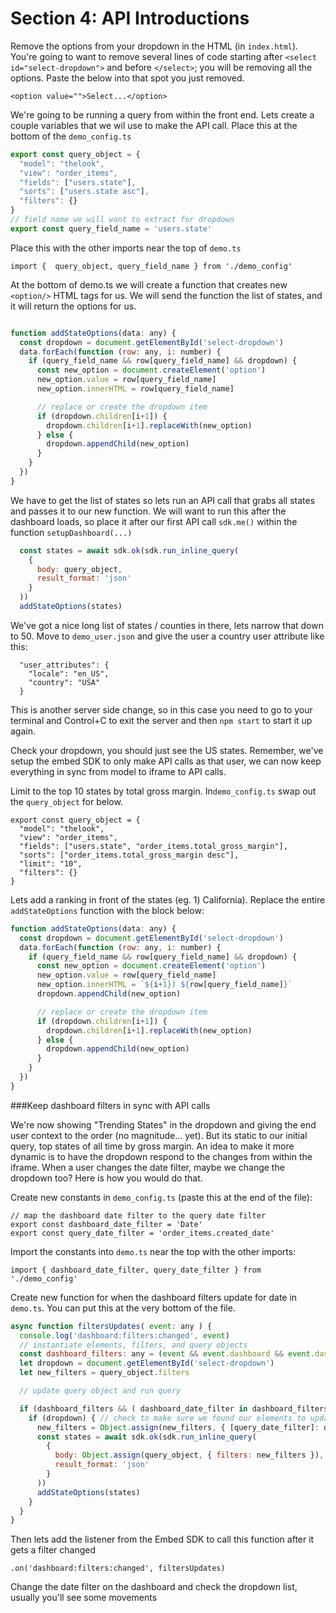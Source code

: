# Section 4: API Introductions

Remove the options from your dropdown in the HTML (in `index.html`). You're going to want to remove several lines of code starting after `<select id="select-dropdown">` and before `</select>`; you will be removing all the options. Paste the below into that spot you just removed.

```
<option value="">Select...</option>
```


We're going to be running a query from within the front end. Lets create a couple variables that we wil use to make the API call. Place this at the bottom of the `demo_config.ts`

```js
export const query_object = {
  "model": "thelook",
  "view": "order_items",
  "fields": ["users.state"],
  "sorts": ["users.state asc"],
  "filters": {}
}
// field name we will want to extract for dropdown
export const query_field_name = 'users.state'
```

Place this with the other imports near the top of `demo.ts`

```
import {  query_object, query_field_name } from './demo_config'
```

At the bottom of demo.ts we will create a function that creates new `<option/>` HTML tags for us. We will send the function the list of states, and it will return the options for us.

```js

function addStateOptions(data: any) {
  const dropdown = document.getElementById('select-dropdown')
  data.forEach(function (row: any, i: number) {
    if (query_field_name && row[query_field_name] && dropdown) {
      const new_option = document.createElement('option')
      new_option.value = row[query_field_name]
      new_option.innerHTML = row[query_field_name]

      // replace or create the dropdown item
      if (dropdown.children[i+1]) {
        dropdown.children[i+1].replaceWith(new_option)
      } else {
        dropdown.appendChild(new_option)
      }
    }
  })
}
```

We have to get the list of states so lets run an API call that grabs all states and passes it to our new function. We will want to run this after the dashboard loads, so place it after our first API call `sdk.me()` within the function `setupDashboard(...)`

```js
  const states = await sdk.ok(sdk.run_inline_query(
    {
      body: query_object,
      result_format: 'json'
    }
  ))
  addStateOptions(states)
```

We've got a nice long list of states / counties in there, lets narrow that down to 50. Move to `demo_user.json` and give the user a country user attribute like this:

```
  "user_attributes": {
    "locale": "en_US",
    "country": "USA"
  }
```

This is another server side change, so in this case you need to go to your terminal and Control+C to exit the server and then `npm start` to start it up again.

Check your dropdown, you should just see the US states. Remember, we've setup the embed SDK to only make API calls as that user, we can now keep everything in sync from model to iframe to API calls.

Limit to the top 10 states by total gross margin. In`demo_config.ts` swap out the `query_object` for below.

```
export const query_object = {
  "model": "thelook",
  "view": "order_items",
  "fields": ["users.state", "order_items.total_gross_margin"],
  "sorts": ["order_items.total_gross_margin desc"],
  "limit": "10",
  "filters": {}
}
```

Lets add a ranking in front of the states (eg. 1) California). Replace the entire  `addStateOptions` function with the block below:

```js
function addStateOptions(data: any) {
  const dropdown = document.getElementById('select-dropdown')
  data.forEach(function (row: any, i: number) {
    if (query_field_name && row[query_field_name] && dropdown) {
      const new_option = document.createElement('option')
      new_option.value = row[query_field_name]
      new_option.innerHTML = `${i+1}) ${row[query_field_name]}`
      dropdown.appendChild(new_option)

      // replace or create the dropdown item
      if (dropdown.children[i+1]) {
        dropdown.children[i+1].replaceWith(new_option)
      } else {
        dropdown.appendChild(new_option)
      }
    }
  })
}
```

###Keep dashboard filters in sync with API calls

We're now showing "Trending States" in the dropdown and giving the end user context to the order (no magnitude... yet). But its static to our initial query, top states of all time by gross margin. An idea to make it more dynamic is to have the dropdown respond to the changes from within the iframe. When a user changes the date filter, maybe we change the dropdown too? Here is how you would do that.

Create new constants in `demo_config.ts` (paste this at the end of the file):

```
// map the dashboard date filter to the query date filter
export const dashboard_date_filter = 'Date'
export const query_date_filter = 'order_items.created_date'
```


Import the constants into `demo.ts` near the top with the other imports:

```
import { dashboard_date_filter, query_date_filter } from './demo_config'
```


Create new function for when the dashboard filters update for date in `demo.ts`. You can put this at the very bottom of the file.

```js
async function filtersUpdates( event: any ) {
  console.log('dashboard:filters:changed', event)
  // instantiate elements, filters, and query objects
  const dashboard_filters: any = (event && event.dashboard && event.dashboard.dashboard_filters) ? event.dashboard && event.dashboard.dashboard_filters : undefined
  let dropdown = document.getElementById('select-dropdown')
  let new_filters = query_object.filters

  // update query object and run query

  if (dashboard_filters && ( dashboard_date_filter in dashboard_filters ) ) { // check to make sure our filter is in the changed
    if (dropdown) { // check to make sure we found our elements to update/keep
      new_filters = Object.assign(new_filters, { [query_date_filter]: dashboard_filters[dashboard_date_filter] })
      const states = await sdk.ok(sdk.run_inline_query(
        {
          body: Object.assign(query_object, { filters: new_filters }),
          result_format: 'json'
        }
      ))
      addStateOptions(states)
    }
  }
}
```

Then lets add the listener from the Embed SDK to call this function after it gets a filter changed

```
.on('dashboard:filters:changed', filtersUpdates)
```

Change the date filter on the dashboard and check the dropdown list, usually you'll see some movements
